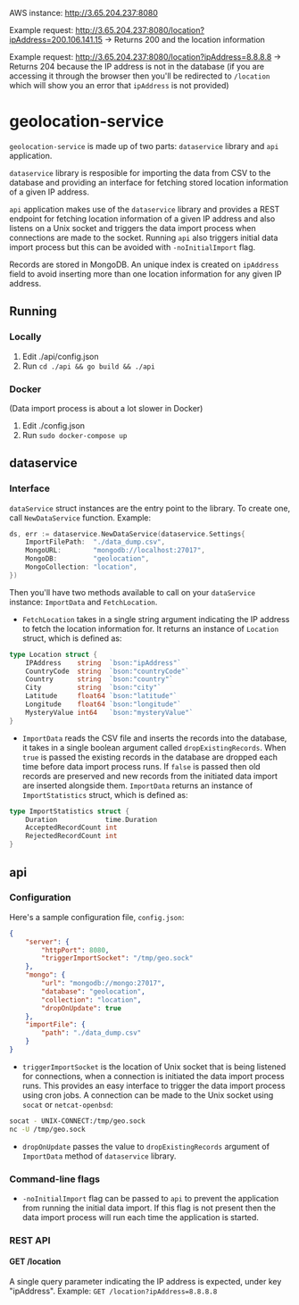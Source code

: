 AWS instance: http://3.65.204.237:8080

Example request: http://3.65.204.237:8080/location?ipAddress=200.106.141.15 -> Returns 200 and the location information

Example request: http://3.65.204.237:8080/location?ipAddress=8.8.8.8 -> Returns 204 because the IP address is not in the database (if you are accessing it through the browser then you'll be redirected to `/location` which will show you an error that `ipAddress` is not provided)

# geolocation-service

`geolocation-service` is made up of two parts: `dataservice` library and `api` application.

`dataservice` library is resposible for importing the data from CSV to the database and providing an interface for fetching stored location information of a given IP address.

`api` application makes use of the `dataservice` library and provides a REST endpoint for fetching location information of a given IP address and also listens on a Unix socket and triggers the data import process when connections are made to the socket. Running `api` also triggers initial data import process but this can be avoided with `-noInitialImport` flag.

Records are stored in MongoDB. An unique index is created on `ipAddress` field to avoid inserting more than one location information for any given IP address.

## Running
### Locally
1. Edit ./api/config.json
2. Run `cd ./api && go build && ./api`

### Docker
(Data import process is about a lot slower in Docker)
1. Edit ./config.json
2. Run `sudo docker-compose up`

## dataservice
### Interface
`dataService` struct instances are the entry point to the library.
To create one, call `NewDataService` function. Example:
```go
ds, err := dataservice.NewDataService(dataservice.Settings{
    ImportFilePath:  "./data_dump.csv",
    MongoURL:        "mongodb://localhost:27017",
    MongoDB:         "geolocation",
    MongoCollection: "location",
})
```
Then you'll have two methods available to call on your `dataService` instance: `ImportData` and `FetchLocation`.
- `FetchLocation` takes in a single string argument indicating the IP address to fetch the location information for. It returns an instance of `Location` struct, which is defined as:
```go
type Location struct {
	IPAddress    string  `bson:"ipAddress"`
	CountryCode  string  `bson:"countryCode"`
	Country      string  `bson:"country"`
	City         string  `bson:"city"`
	Latitude     float64 `bson:"latitude"`
	Longitude    float64 `bson:"longitude"`
	MysteryValue int64   `bson:"mysteryValue"`
}
```
- `ImportData` reads the CSV file and inserts the records into the database, it takes in a single boolean argument called `dropExistingRecords`. When `true` is passed the existing records in the database are dropped each time before data import process runs. If `false` is passed then old records are preserved and new records from the initiated data import are inserted alongside them. `ImportData` returns an instance of `ImportStatistics` struct, which is defined as:
```go
type ImportStatistics struct {
	Duration            time.Duration
	AcceptedRecordCount int
	RejectedRecordCount int
}
```

## api
### Configuration
Here's a sample configuration file, `config.json`:
```json
{
    "server": {
        "httpPort": 8080,
        "triggerImportSocket": "/tmp/geo.sock"
    },
    "mongo": {
        "url": "mongodb://mongo:27017",
        "database": "geolocation",
        "collection": "location",
        "dropOnUpdate": true
    },
    "importFile": {
        "path": "./data_dump.csv"
    }
}
```
- `triggerImportSocket` is the location of Unix socket that is being listened for connections, when a connection is initiated the data import process runs. This provides an easy interface to trigger the data import process using cron jobs. A connection can be made to the Unix socket using `socat` or `netcat-openbsd`:
```bash
socat - UNIX-CONNECT:/tmp/geo.sock
nc -U /tmp/geo.sock
```
- `dropOnUpdate` passes the value to `dropExistingRecords` argument of `ImportData` method of `dataservice` library.

### Command-line flags
- `-noInitialImport` flag can be passed to `api` to prevent the application from running the initial data import. If this flag is not present then the data import process will run each time the application is started.

### REST API
#### GET /location
A single query parameter indicating the IP address is expected, under key "ipAddress".
Example: `GET /location?ipAddress=8.8.8.8`
